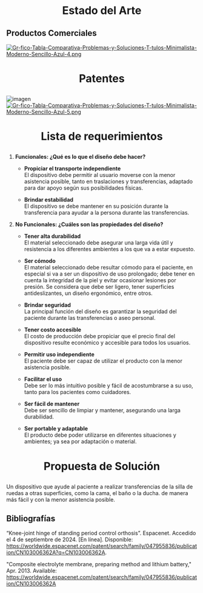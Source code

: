 # <p align="center"> Estado del Arte </p>

## Productos Comerciales ##
[![Gr-fico-Tabla-Comparativa-Problemas-y-Soluciones-T-tulos-Minimalista-Moderno-Sencillo-Azul-4.png](https://i.postimg.cc/dtF7nGSs/Gr-fico-Tabla-Comparativa-Problemas-y-Soluciones-T-tulos-Minimalista-Moderno-Sencillo-Azul-4.png)](https://postimg.cc/DmCyw4TH)
# <p align="center"> Patentes </p>
![imagen](https://i.postimg.cc/W1g52cS0/Gr-fico-Tabla-Comparativa-Problemas-y-Soluciones-T-tulos-Minimalista-Moderno-Sencillo-Azul-2.png)
[![Gr-fico-Tabla-Comparativa-Problemas-y-Soluciones-T-tulos-Minimalista-Moderno-Sencillo-Azul-5.png](https://i.postimg.cc/s22y2gHC/Gr-fico-Tabla-Comparativa-Problemas-y-Soluciones-T-tulos-Minimalista-Moderno-Sencillo-Azul-5.png)](https://postimg.cc/YvTTnMwd)


# <p align="center"> Lista de requerimientos </p>
1. **Funcionales: ¿Qué es lo que el diseño debe hacer?**

   * **Propiciar el transporte independiente**  
     El dispositivo debe permitir al usuario moverse con la menor asistencia posible, tanto en traslaciones y transferencias, adaptado para dar apoyo según sus posibilidades físicas.
 
   * **Brindar estabilidad**  
     El dispositivo se debe mantener en su posición durante la transferencia para ayudar a la persona durante las transferencias.

2. **No Funcionales: ¿Cuáles son las propiedades del diseño?**

   * **Tener alta durabilidad**   
     El material seleccionado debe asegurar una larga vida útil y resistencia a los diferentes ambientes a los que va a estar expuesto.

   * **Ser cómodo**  
     El material seleccionado debe resultar cómodo para el paciente, en especial si va a ser un dispositivo de uso prolongado; debe tener en cuenta la integridad de la piel y evitar ocasionar lesiones por presión. Se considera que debe ser ligero, tener superficies antideslizantes, un diseño ergonómico, entre otros.

   * **Brindar seguridad**  
     La principal función del diseño es garantizar la seguridad del paciente durante las transferencias o aseo personal.

   * **Tener costo accesible**  
     El costo de producción debe propiciar que el precio final del dispositivo resulte económico y accesible para todos los usuarios.
     
   * **Permitir uso independiente**  
     El paciente debe ser capaz de utilizar el producto con la menor asistencia posible.

   * **Facilitar el uso**  
     Debe ser lo más intuitivo posible y fácil de acostumbrarse a su uso, tanto para los pacientes como cuidadores.
     
   * **Ser fácil de mantener**  
     Debe ser sencillo de limpiar y mantener, asegurando una larga durabilidad.

   * **Ser portable y adaptable**   
     El producto debe poder utilizarse en diferentes situaciones y ambientes; ya sea por adaptación o material.
# <p align="center"> Propuesta de Solución </p>
Un dispositivo que ayude al paciente a realizar transferencias de la silla de ruedas a otras superficies, como la cama, el baño o la ducha. de manera más fácil y con la menor asistencia posible.
## Bibliografías ##

“Knee-joint hinge of standing period control orthosis”. Espacenet. Accedido el 4 de septiembre de 2024. [En línea]. Disponible: https://worldwide.espacenet.com/patent/search/family/047955836/publication/CN103006362A?q=CN103006362A.

"Composite electrolyte membrane, preparing method and lithium battery," Apr. 2013. Available: https://worldwide.espacenet.com/patent/search/family/047955836/publication/CN103006362A







     
